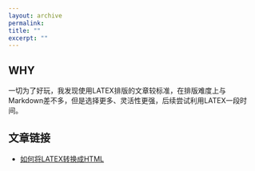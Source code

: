 ```yaml
---
layout: archive
permalink:
title: ""
excerpt: ""
---
```


## WHY ##

一切为了好玩，我发现使用LATEX排版的文章较标准，在排版难度上与Markdown差不多，但是选择更多、灵活性更强，后续尝试利用LATEX一段时间。

## 文章链接 ##

- [如何将LATEX转换成HTML](https://wangrongwei.github.io/LATEX/latex2html/)

